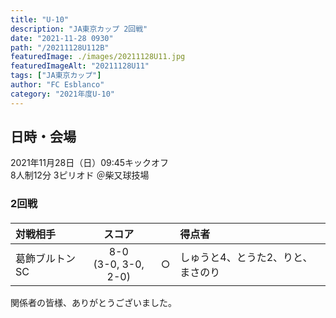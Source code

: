```yaml
---
title: "U-10"
description: "JA東京カップ 2回戦"
date: "2021-11-28 0930"
path: "/20211128U112B"
featuredImage: ./images/20211128U11.jpg
featuredImageAlt: "20211128U11"
tags: ["JA東京カップ"]
author: "FC Esblanco"
category: "2021年度U-10"
---
```


## 日時・会場

2021年11月28日（日）09:45キックオフ  
8人制12分 3ピリオド
＠柴又球技場

### 2回戦

#### 

| 対戦相手| スコア        |   | 得点者  |
|:----|:------------:|:-:|:--------|
|葛飾ブルトンSC| 8-0<br>(3-0, 3-0, 2-0) | ○ |しゅうと4、とうた2、りと、まさのり|

関係者の皆様、ありがとうございました。
